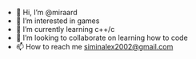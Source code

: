 - 👋 Hi, I’m @miraard
- 👀 I’m interested in games
- 🌱 I’m currently learning c++/c
- 💞️ I’m looking to collaborate on learning how to code
- 📫 How to reach me siminalex2002@gmail.com

<!---
miraard/miraard is a ✨ special ✨ repository because its `README.md` (this file) appears on your GitHub profile.
You can click the Preview link to take a look at your changes.
--->

